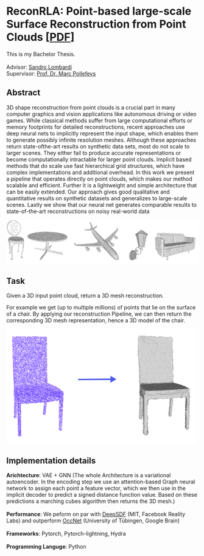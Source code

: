 # ReconRLA: Point-based large-scale Surface Reconstruction from Point Clouds [[PDF](https://github.com/municola/surface-reconstruction/blob/master/BachelorThesis.pdf)]

This is my Bachelor Thesis. <br><br>
Advisor: [Sandro Lombardi](https://scholar.google.com/citations?hl=de&user=17JjMPoAAAAJ)<br>
Supervisor: [Prof. Dr. Marc Pollefeys](https://scholar.google.com/citations?hl=de&user=YYH0BjEAAAAJ)<br>

## Abstract
3D shape reconstruction from point clouds is a crucial part in many computer graphics and vision applications like autonomous driving or video games. While classical methods suffer from large computational efforts or memory footprints for detailed reconstructions, recent approaches use deep neural nets to implicitly represent the input shape, which enables them to generate possibly infinite resolution meshes. Although these approaches return state-ofthe-art results on synthetic data sets, most do not scale to larger scenes. They either fail to produce accurate representations or become computationally intractable for larger point clouds. Implicit based methods that do scale use fast hierarchical grid structures, which have complex implementations and additional overhead. In this work we present a pipeline that operates directly on point clouds, which makes our method scalable and efficient. Further it is a lightweight and simple architecture that can be easily extended. Our approach gives good qualitative and quantitative results on synthetic datasets and generalizes to large-scale scenes. Lastly we show that our neural net generates comparable results to state-of-the-art reconstructions on noisy real-world data

<img src="images/shapes.png"
     style="max-height: 300px" />

## Task
Given a 3D input point cloud, return a 3D mesh reconstruction.

For example we get (up to multiple millions) of points that lie on the surface of a chair. By applying our reconstruction Pipeline, we can then return the corresponding 3D mesh representation, hence a 3D model of the chair.

<img src="images/pic2.png"
     style="max-height: 300px" />

## Implementation details
**Arichtecture**: VAE + GNN (The whole Architecture is a variational autoencoder. In the encoding step we use an attention-based Graph neural network to assign each point a feature vector, which we then use in the implicit decoder to predict a signed distance function value. Based on these predictions a marching cubes algorithm then returns the 3D mesh.) <br>
<br>
**Performance**: We peform on par with [DeepSDF](https://openaccess.thecvf.com/content_CVPR_2019/papers/Park_DeepSDF_Learning_Continuous_Signed_Distance_Functions_for_Shape_Representation_CVPR_2019_paper.pdf) (MIT, Facebook Reality Labs) and outperform [OccNet](https://openaccess.thecvf.com/content_CVPR_2019/papers/Mescheder_Occupancy_Networks_Learning_3D_Reconstruction_in_Function_Space_CVPR_2019_paper.pdf
) (University of Tübingen, Google Brain)<br><br>
**Frameworks**: Pytorch, Pytorch-lightning, Hydra<br><br>
**Programming Languge**: Python


